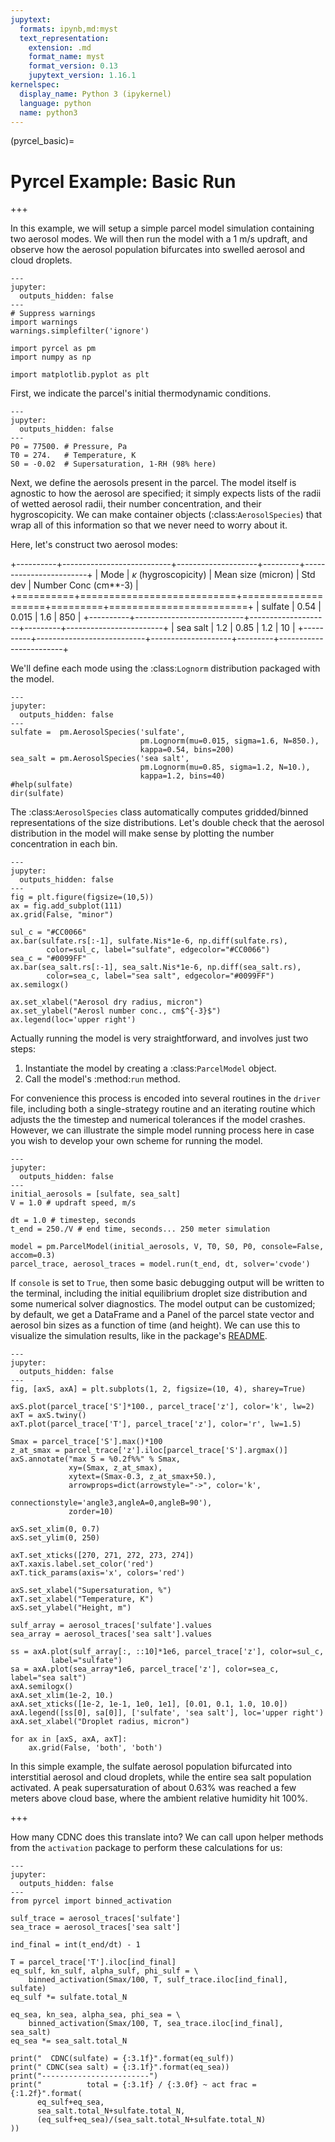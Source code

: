 ```yaml
---
jupytext:
  formats: ipynb,md:myst
  text_representation:
    extension: .md
    format_name: myst
    format_version: 0.13
    jupytext_version: 1.16.1
kernelspec:
  display_name: Python 3 (ipykernel)
  language: python
  name: python3
---
```


(pyrcel_basic)=
# Pyrcel Example: Basic Run

+++

In this example, we will setup a simple parcel model simulation containing two aerosol modes. We will then run the model with a 1 m/s updraft, and observe how the aerosol population bifurcates into swelled aerosol and cloud droplets.

```{code-cell} ipython3
---
jupyter:
  outputs_hidden: false
---
# Suppress warnings
import warnings 
warnings.simplefilter('ignore')

import pyrcel as pm
import numpy as np

import matplotlib.pyplot as plt
```

First, we indicate the parcel's initial thermodynamic conditions.

```{code-cell} ipython3
---
jupyter:
  outputs_hidden: false
---
P0 = 77500. # Pressure, Pa
T0 = 274.   # Temperature, K
S0 = -0.02  # Supersaturation, 1-RH (98% here)
```

Next, we define the aerosols present in the parcel. The model itself is agnostic to how the aerosol are specified; it simply expects lists of the radii of wetted aerosol radii, their number concentration, and their hygroscopicity. We can make container objects (:class:`AerosolSpecies`) that wrap all of this information so that we never need to worry about it.

Here, let's construct two aerosol modes:

+----------+---------------------------+--------------------+---------+------------------------+
| Mode     | $\kappa$ (hygroscopicity) | Mean size (micron) | Std dev | Number Conc (cm\*\*-3) |
+==========+===========================+====================+=========+========================+
| sulfate  | 0.54                      | 0.015              | 1.6     | 850                    |
+----------+---------------------------+--------------------+---------+------------------------+
| sea salt | 1.2                       | 0.85               | 1.2     | 10                     |
+----------+---------------------------+--------------------+---------+------------------------+

We'll define each mode using the :class:`Lognorm` distribution packaged with the model.

```{code-cell} ipython3
---
jupyter:
  outputs_hidden: false
---
sulfate =  pm.AerosolSpecies('sulfate', 
                             pm.Lognorm(mu=0.015, sigma=1.6, N=850.),
                             kappa=0.54, bins=200)
sea_salt = pm.AerosolSpecies('sea salt',
                             pm.Lognorm(mu=0.85, sigma=1.2, N=10.),
                             kappa=1.2, bins=40)
#help(sulfate)
dir(sulfate)
```

The :class:`AerosolSpecies` class automatically computes gridded/binned representations of the size distributions. Let's double check that the aerosol distribution in the model will make sense by plotting the number concentration in each bin.

```{code-cell} ipython3
---
jupyter:
  outputs_hidden: false
---
fig = plt.figure(figsize=(10,5))
ax = fig.add_subplot(111)
ax.grid(False, "minor")

sul_c = "#CC0066"
ax.bar(sulfate.rs[:-1], sulfate.Nis*1e-6, np.diff(sulfate.rs),
        color=sul_c, label="sulfate", edgecolor="#CC0066")
sea_c = "#0099FF"
ax.bar(sea_salt.rs[:-1], sea_salt.Nis*1e-6, np.diff(sea_salt.rs),
        color=sea_c, label="sea salt", edgecolor="#0099FF")
ax.semilogx()

ax.set_xlabel("Aerosol dry radius, micron")
ax.set_ylabel("Aerosl number conc., cm$^{-3}$")
ax.legend(loc='upper right')
```

Actually running the model is very straightforward, and involves just two steps:

1. Instantiate the model by creating a :class:`ParcelModel` object.
2. Call the model's :method:`run` method.

For convenience this process is encoded into several routines in the `driver` file, including both a single-strategy routine and an iterating routine which adjusts the the timestep and numerical tolerances if the model crashes. However, we can illustrate the simple model running process here in case you wish to develop your own scheme for running the model.

```{code-cell} ipython3
---
jupyter:
  outputs_hidden: false
---
initial_aerosols = [sulfate, sea_salt]
V = 1.0 # updraft speed, m/s

dt = 1.0 # timestep, seconds
t_end = 250./V # end time, seconds... 250 meter simulation 

model = pm.ParcelModel(initial_aerosols, V, T0, S0, P0, console=False, accom=0.3)
parcel_trace, aerosol_traces = model.run(t_end, dt, solver='cvode')
```

If `console` is set to `True`, then some basic debugging output will be written to the terminal, including the initial equilibrium droplet size distribution and some numerical solver diagnostics. The model output can be customized; by default, we get a DataFrame and a Panel of the parcel state vector and aerosol bin sizes as a function of time (and height). We can use this to visualize the simulation results, like in the package's [README](https://github.com/darothen/parcel_model/blob/master/README.md).

```{code-cell} ipython3
---
jupyter:
  outputs_hidden: false
---
fig, [axS, axA] = plt.subplots(1, 2, figsize=(10, 4), sharey=True)

axS.plot(parcel_trace['S']*100., parcel_trace['z'], color='k', lw=2)
axT = axS.twiny()
axT.plot(parcel_trace['T'], parcel_trace['z'], color='r', lw=1.5)

Smax = parcel_trace['S'].max()*100
z_at_smax = parcel_trace['z'].iloc[parcel_trace['S'].argmax()]
axS.annotate("max S = %0.2f%%" % Smax, 
             xy=(Smax, z_at_smax), 
             xytext=(Smax-0.3, z_at_smax+50.),
             arrowprops=dict(arrowstyle="->", color='k',
                             connectionstyle='angle3,angleA=0,angleB=90'),
             zorder=10)

axS.set_xlim(0, 0.7)
axS.set_ylim(0, 250)

axT.set_xticks([270, 271, 272, 273, 274])
axT.xaxis.label.set_color('red')
axT.tick_params(axis='x', colors='red')

axS.set_xlabel("Supersaturation, %")
axT.set_xlabel("Temperature, K")
axS.set_ylabel("Height, m")

sulf_array = aerosol_traces['sulfate'].values
sea_array = aerosol_traces['sea salt'].values

ss = axA.plot(sulf_array[:, ::10]*1e6, parcel_trace['z'], color=sul_c, 
         label="sulfate")
sa = axA.plot(sea_array*1e6, parcel_trace['z'], color=sea_c, label="sea salt")
axA.semilogx()
axA.set_xlim(1e-2, 10.)
axA.set_xticks([1e-2, 1e-1, 1e0, 1e1], [0.01, 0.1, 1.0, 10.0])
axA.legend([ss[0], sa[0]], ['sulfate', 'sea salt'], loc='upper right')
axA.set_xlabel("Droplet radius, micron")

for ax in [axS, axA, axT]:
    ax.grid(False, 'both', 'both')
```

In this simple example, the sulfate aerosol population bifurcated into interstitial aerosol and cloud droplets, while the entire sea salt population activated. A peak supersaturation of about 0.63% was reached a few meters above cloud base, where the ambient relative humidity hit 100%.

+++


How many CDNC does this translate into? We can call upon helper methods from the `activation` package to perform these calculations for us:

```{code-cell} ipython3
---
jupyter:
  outputs_hidden: false
---
from pyrcel import binned_activation

sulf_trace = aerosol_traces['sulfate']
sea_trace = aerosol_traces['sea salt']

ind_final = int(t_end/dt) - 1

T = parcel_trace['T'].iloc[ind_final]
eq_sulf, kn_sulf, alpha_sulf, phi_sulf = \
    binned_activation(Smax/100, T, sulf_trace.iloc[ind_final],  sulfate)
eq_sulf *= sulfate.total_N

eq_sea, kn_sea, alpha_sea, phi_sea = \
    binned_activation(Smax/100, T, sea_trace.iloc[ind_final], sea_salt)
eq_sea *= sea_salt.total_N

print("  CDNC(sulfate) = {:3.1f}".format(eq_sulf))
print(" CDNC(sea salt) = {:3.1f}".format(eq_sea))
print("------------------------")
print("          total = {:3.1f} / {:3.0f} ~ act frac = {:1.2f}".format(
      eq_sulf+eq_sea, 
      sea_salt.total_N+sulfate.total_N,
      (eq_sulf+eq_sea)/(sea_salt.total_N+sulfate.total_N)
))
```
